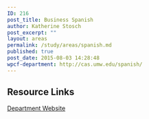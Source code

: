 ```yaml
---
ID: 216
post_title: Business Spanish
author: Katherine Stosch
post_excerpt: ""
layout: areas
permalink: /study/areas/spanish.md
published: true
post_date: 2015-08-03 14:28:48
wpcf-department: http://cas.umw.edu/spanish/
---
```


<!-- Types Custom Fields: -->

<!-- resource-links -->
## Resource Links

<!-- department -->
[Department Website](http://cas.umw.edu/spanish/)

<!-- End department -->

<!-- End resource-links -->

<!-- End Types Custom Fields -->